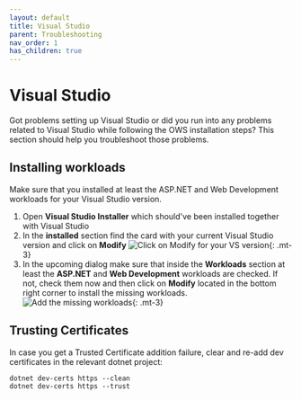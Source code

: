 ```yaml
---
layout: default
title: Visual Studio
parent: Troubleshooting
nav_order: 1
has_children: true
---
```


# Visual Studio

Got problems setting up Visual Studio or did you run into any problems related to Visual Studio while following the OWS installation steps? This section should help you troubleshoot those problems.

## Installing workloads

Make sure that you installed at least the ASP.NET and Web Development workloads for your Visual Studio version.

1. Open **Visual Studio Installer** which should've been installed together with Visual Studio
2. In the **installed** section find the card with your current Visual Studio version and click on **Modify** ![Click on Modify for your VS version](images/VSWorkloadsStep1.png){: .mt-3}
3. In the upcoming dialog make sure that inside the **Workloads** section at least the **ASP.NET** and **Web Development** workloads are checked. If not, check them now and then click on **Modify** located in the bottom right corner to install the missing workloads. ![Add the missing workloads](images/VSWorkloadsStep2.png){: .mt-3}

## Trusting Certificates

In case you get a Trusted Certificate addition failure, clear and re-add dev certificates in the relevant dotnet project:

```
dotnet dev-certs https --clean
dotnet dev-certs https --trust
```